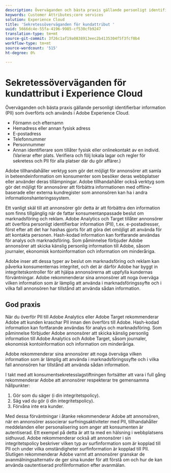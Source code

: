 ```yaml
---
description: Överväganden och bästa praxis gällande personligt identifierbar information (PII) som överförts och används i Adobe Experience Cloud.
keywords: Customer Attributes;core services
solution: Experience Cloud
title: 'Sekretessöverväganden för kundattribut '
uuid: 5666dc4e-55fa-4196-9985-cf530cfb9247
translation-type: tm+mt
source-git-commit: 3f26c1af19a0838913eec2b4135304f5f3fcf0b4
workflow-type: tm+mt
source-wordcount: '515'
ht-degree: 0%

---
```



# Sekretessöverväganden för kundattribut i Experience Cloud

Överväganden och bästa praxis gällande personligt identifierbar information (PII) som överförts och används i Adobe Experience Cloud.

* Förnamn och efternamn
* Hemadress eller annan fysisk adress
* E-postadress
* Telefonnummer
* Personnummer
* Annan identifierare som tillåter fysisk eller onlinekontakt av en individ. (Varierar efter plats. Verifiera och följ lokala lagar och regler för sekretess och PII för alla platser där du gör affärer.)

Adobe tillhandahåller verktyg som gör det möjligt för annonsörer att samla in beteendeinformation om konsumenter som besöker deras webbplatser eller använder deras tillämpningar. Adobe tillhandahåller också verktyg som gör det möjligt för annonsörer att förbättra informationen med offline-baserade eller externa kundregister som annonsören kan ha i andra informationshanteringssystem.

Ett vanligt skäl till att annonsörer gör detta är att förbättra den information som finns tillgänglig när de fattar konsumentanpassade beslut om marknadsföring och reklam. Adobe Analytics och Target tillåter annonsörer att överföra personligt identifierbar information (PII), t.ex. e-postadresser, först efter att det har hashas gjorts för att göra det omöjligt att använda för att kontakta personen. Hash-kodad information kan fortfarande användas för analys och marknadsföring. Som påminnelse förbjuder Adobe annonsörer att skicka känslig personlig information till Adobe, såsom journaler, ekonomisk kontoinformation och information om minderåriga.

Adobe inser att dessa typer av beslut om marknadsföring och reklam kan påverka konsumenternas integritet, och det är därför Adobe har byggt in integritetskontroller för att hjälpa annonsörerna att uppfylla kundernas förväntningar. Adobe rekommenderar sina annonsörer att noga överväga vilken information som är lämplig att använda i marknadsföringssyfte och i vilka fall annonsören har tillstånd att använda sådan information.

## God praxis

När du överför PII till Adobe Analytics eller Adobe Target rekommenderar Adobe att kunden kraschar PII innan den överförs till Adobe. Hash-kodad information kan fortfarande användas för analys och marknadsföring. Som påminnelse förbjuder Adobe annonsörer att skicka känslig personlig information till Adobe Analytics och Adobe Target, såsom journaler, ekonomisk kontoinformation och information om minderåriga.

Adobe rekommenderar sina annonsörer att noga överväga vilken information som är lämplig att använda i marknadsföringssyfte och i vilka fall annonsören har tillstånd att använda sådan information.

I takt med att konsumentsekretesslagstiftningen fortsätter att vara i full gång rekommenderar Adobe att annonsörer respekterar tre gemensamma hållpunkter:

1. Gör som du säger (i din integritetspolicy).
1. Säg vad du gör (i din integritetspolicy).
1. Förvåna inte era kunder.

Med dessa förväntningar i åtanke rekommenderar Adobe att annonsören, när en annonsörer associerar surfningsaktiviteter med PII, tillhandahåller meddelanden eller personalisering som anger att konsumenten är autentiserad. Ett exempel på detta är att ta med en hälsning i webbplatsens sidhuvud. Adobe rekommenderar också att annonsörer i sin integritetspolicy beskriver vilken typ av surfinformation som är kopplad till PII och under vilka omständigheter surfinformation är kopplad till PII. Slutligen rekommenderar Adobe varmt att annonsörer granskar de avanmälningsalternativ de ger sina kunder för att förstå om och hur de kan använda oautentiserad profilinformation efter avanmälan.
